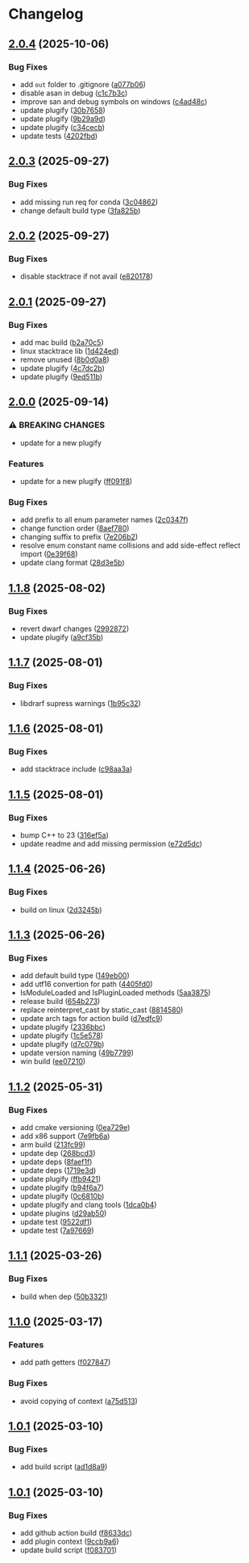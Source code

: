 # Changelog

## [2.0.4](https://github.com/untrustedmodders/plugify-module-golang/compare/v2.0.3...v2.0.4) (2025-10-06)


### Bug Fixes

* add `out` folder to .gitignore ([a077b06](https://github.com/untrustedmodders/plugify-module-golang/commit/a077b063b4b5188642d24a551ee0f04828c74221))
* disable asan in debug ([c1c7b3c](https://github.com/untrustedmodders/plugify-module-golang/commit/c1c7b3cbd2cbce8f308c58fb251ed8d26c548c52))
* improve san and debug symbols on windows ([c4ad48c](https://github.com/untrustedmodders/plugify-module-golang/commit/c4ad48c92ae2644e1f6af58d616351ad27801dc4))
* update plugify ([30b7658](https://github.com/untrustedmodders/plugify-module-golang/commit/30b7658069a354b2cb4c999b162065391bd8fd70))
* update plugify ([9b29a9d](https://github.com/untrustedmodders/plugify-module-golang/commit/9b29a9d58228f5106a209779b32f25b282dba9ed))
* update plugify ([c34cecb](https://github.com/untrustedmodders/plugify-module-golang/commit/c34cecbeaed648b6d1d0cbff34ce67d4a8fe4879))
* update tests ([4202fbd](https://github.com/untrustedmodders/plugify-module-golang/commit/4202fbd971e1baee4f3bc70b2c309e56314f6bb5))

## [2.0.3](https://github.com/untrustedmodders/plugify-module-golang/compare/v2.0.2...v2.0.3) (2025-09-27)


### Bug Fixes

* add missing run req for conda ([3c04862](https://github.com/untrustedmodders/plugify-module-golang/commit/3c048626f69995c98997ca95503d23f00de4c5fb))
* change default build type ([3fa825b](https://github.com/untrustedmodders/plugify-module-golang/commit/3fa825b3cb8a19a57af3c8424dbe8749da96dcb3))

## [2.0.2](https://github.com/untrustedmodders/plugify-module-golang/compare/v2.0.1...v2.0.2) (2025-09-27)


### Bug Fixes

* disable stacktrace if not avail ([e820178](https://github.com/untrustedmodders/plugify-module-golang/commit/e8201789034df738f089743c77d5cddbea84c53b))

## [2.0.1](https://github.com/untrustedmodders/plugify-module-golang/compare/v2.0.0...v2.0.1) (2025-09-27)


### Bug Fixes

* add mac build ([b2a70c5](https://github.com/untrustedmodders/plugify-module-golang/commit/b2a70c514d369d2f2d86ea65b5a3055cee9faad9))
* linux stacktrace lib ([1d424ed](https://github.com/untrustedmodders/plugify-module-golang/commit/1d424ed4e148da0ad413a4d076d4f0188fcbcc6d))
* remove unused ([8b0d0a8](https://github.com/untrustedmodders/plugify-module-golang/commit/8b0d0a895a2e57d1d21d7ce1205bf4548bb1208b))
* update plugify ([4c7dc2b](https://github.com/untrustedmodders/plugify-module-golang/commit/4c7dc2bd5f314ca193469b9646f58f8775ed8c46))
* update plugify ([9ed511b](https://github.com/untrustedmodders/plugify-module-golang/commit/9ed511b70260b88a551a25e4977425289aab6b83))

## [2.0.0](https://github.com/untrustedmodders/plugify-module-golang/compare/v1.1.8...v2.0.0) (2025-09-14)


### ⚠ BREAKING CHANGES

* update for a new plugify

### Features

* update for a new plugify ([ff091f8](https://github.com/untrustedmodders/plugify-module-golang/commit/ff091f801c501407145c6a8d2b1a7c0fee836856))


### Bug Fixes

* add prefix to all enum parameter names ([2c0347f](https://github.com/untrustedmodders/plugify-module-golang/commit/2c0347f688de410e626a9133cf43ec865a50c3c9))
* change function order ([8aef780](https://github.com/untrustedmodders/plugify-module-golang/commit/8aef780253267f158b88bcbd7a46f211770f787c))
* changing suffix to prefix ([7e206b2](https://github.com/untrustedmodders/plugify-module-golang/commit/7e206b2153e5bf0e043baac390a2d90271561692))
* resolve enum constant name collisions and add side-effect reflect import ([0e39f68](https://github.com/untrustedmodders/plugify-module-golang/commit/0e39f684b65d3b573a48d745202faa2c208190eb))
* update clang format ([28d3e5b](https://github.com/untrustedmodders/plugify-module-golang/commit/28d3e5b97560ef4fb78465f0b6454a8a1783a966))

## [1.1.8](https://github.com/untrustedmodders/plugify-module-golang/compare/v1.1.7...v1.1.8) (2025-08-02)


### Bug Fixes

* revert dwarf changes ([2992872](https://github.com/untrustedmodders/plugify-module-golang/commit/2992872d2a8a6e747061273dfd317dc832967320))
* update plugify ([a9cf35b](https://github.com/untrustedmodders/plugify-module-golang/commit/a9cf35b2c145fdbc8cf4d7f38dfad9caf89b6eb4))

## [1.1.7](https://github.com/untrustedmodders/plugify-module-golang/compare/v1.1.6...v1.1.7) (2025-08-01)


### Bug Fixes

* libdrarf supress warnings ([1b95c32](https://github.com/untrustedmodders/plugify-module-golang/commit/1b95c32c416ed3927642351b7bfa120c14466fa0))

## [1.1.6](https://github.com/untrustedmodders/plugify-module-golang/compare/v1.1.5...v1.1.6) (2025-08-01)


### Bug Fixes

* add stacktrace include ([c98aa3a](https://github.com/untrustedmodders/plugify-module-golang/commit/c98aa3a0f27e733c1513521cb45198f807a6d4bd))

## [1.1.5](https://github.com/untrustedmodders/plugify-module-golang/compare/v1.1.4...v1.1.5) (2025-08-01)


### Bug Fixes

* bump C++ to 23 ([316ef5a](https://github.com/untrustedmodders/plugify-module-golang/commit/316ef5a552baa623bf0e636c7d9ec847dcd04923))
* update readme and add missing permission ([e72d5dc](https://github.com/untrustedmodders/plugify-module-golang/commit/e72d5dcb47e54853975445052fe5820a472e4ba7))

## [1.1.4](https://github.com/untrustedmodders/plugify-module-golang/compare/v1.1.3...v1.1.4) (2025-06-26)


### Bug Fixes

* build on linux ([2d3245b](https://github.com/untrustedmodders/plugify-module-golang/commit/2d3245bc890836f3a65059891bddf0b8c3e0336d))

## [1.1.3](https://github.com/untrustedmodders/plugify-module-golang/compare/v1.1.2...v1.1.3) (2025-06-26)


### Bug Fixes

* add default build type ([149eb00](https://github.com/untrustedmodders/plugify-module-golang/commit/149eb000d0cfff4e3de4da32f9eafccdde342210))
* add utf16 convertion for path ([4405fd0](https://github.com/untrustedmodders/plugify-module-golang/commit/4405fd070904ea493cc7ed503134244794cf2d9e))
* IsModuleLoaded and IsPluginLoaded methods ([5aa3875](https://github.com/untrustedmodders/plugify-module-golang/commit/5aa3875e794d8412a641817bd0fb42617c5fa81c))
* release build ([654b273](https://github.com/untrustedmodders/plugify-module-golang/commit/654b2732b87eabbafa64cce1b4ee9442725bf995))
* replace reinterpret_cast by static_cast ([8814580](https://github.com/untrustedmodders/plugify-module-golang/commit/88145802d87ee5892d1063cd53fca4fce676445a))
* update arch tags for action build ([d7edfc9](https://github.com/untrustedmodders/plugify-module-golang/commit/d7edfc98c2fb88a67a1d3c5f01239d9f16c3649e))
* update plugify ([2336bbc](https://github.com/untrustedmodders/plugify-module-golang/commit/2336bbc0b8447b5338ab8f35268965a98f69e5e1))
* update plugify ([1c5e578](https://github.com/untrustedmodders/plugify-module-golang/commit/1c5e5780d211b3bf9a585cc715f2f183530f9d4f))
* update plugify ([d7c079b](https://github.com/untrustedmodders/plugify-module-golang/commit/d7c079b33f5c7ec023449fd2f595f193c6663331))
* update version naming ([49b7799](https://github.com/untrustedmodders/plugify-module-golang/commit/49b77990725c1617efbd1fd40147f9d1e7c18438))
* win build ([ee07210](https://github.com/untrustedmodders/plugify-module-golang/commit/ee072101ec4f829d001f84de3587f025eab98e12))

## [1.1.2](https://github.com/untrustedmodders/plugify-module-golang/compare/v1.1.1...v1.1.2) (2025-05-31)


### Bug Fixes

* add cmake versioning ([0ea729e](https://github.com/untrustedmodders/plugify-module-golang/commit/0ea729e17d78b012ad53287739d16f3daba8fb4a))
* add x86 support ([7e9fb6a](https://github.com/untrustedmodders/plugify-module-golang/commit/7e9fb6a6c6f908eb0109374744b9eb2357ede74d))
* arm build ([213fc99](https://github.com/untrustedmodders/plugify-module-golang/commit/213fc99cae8d684cfde7c3f3b3604e2d5fca9311))
* update dep ([268bcd3](https://github.com/untrustedmodders/plugify-module-golang/commit/268bcd3a5cb9612a5498aa37f41745f9daee6839))
* update deps ([8faef1f](https://github.com/untrustedmodders/plugify-module-golang/commit/8faef1f84958f2bf4c1863f607eed9a6677a582d))
* update deps ([1719e3d](https://github.com/untrustedmodders/plugify-module-golang/commit/1719e3d93de68321431fad7a31255b8f318f2938))
* update plugify ([ffb9421](https://github.com/untrustedmodders/plugify-module-golang/commit/ffb9421cbb9693a757af3c94fb05a673c8471cd0))
* update plugify ([b94f6a7](https://github.com/untrustedmodders/plugify-module-golang/commit/b94f6a780800b6f6e93cde3ea802212e3387092b))
* update plugify ([0c6810b](https://github.com/untrustedmodders/plugify-module-golang/commit/0c6810bf0c543c4d603bbc46d35f1e646f17e869))
* update plugify and clang tools ([1dca0b4](https://github.com/untrustedmodders/plugify-module-golang/commit/1dca0b4866512a610404f0fbc4fc1aec861e64fc))
* update plugins ([d29ab50](https://github.com/untrustedmodders/plugify-module-golang/commit/d29ab50780d9a8b179d72da12b041ffd72285af5))
* update test ([9522df1](https://github.com/untrustedmodders/plugify-module-golang/commit/9522df1603ab4cda0233a7865aa1465b42531416))
* update test ([7a97669](https://github.com/untrustedmodders/plugify-module-golang/commit/7a97669b37254df2b16c61713518880561c0f3dc))

## [1.1.1](https://github.com/untrustedmodders/plugify-module-golang/compare/v1.1.0...v1.1.1) (2025-03-26)


### Bug Fixes

* build when dep ([50b3321](https://github.com/untrustedmodders/plugify-module-golang/commit/50b3321e18e4f0f1c874eb1cf9c402efa66edad8))

## [1.1.0](https://github.com/untrustedmodders/plugify-module-golang/compare/v1.0.1...v1.1.0) (2025-03-17)


### Features

* add path getters ([f027847](https://github.com/untrustedmodders/plugify-module-golang/commit/f027847c026f037c15d8aec0df5a66b1e290eeb1))


### Bug Fixes

* avoid copying of context ([a75d513](https://github.com/untrustedmodders/plugify-module-golang/commit/a75d513244c92663468803d98e737d51182a1ce5))

## [1.0.1](https://github.com/untrustedmodders/plugify-module-golang/compare/v1.0.0...v1.0.1) (2025-03-10)


### Bug Fixes

* add build script ([ad1d8a9](https://github.com/untrustedmodders/plugify-module-golang/commit/ad1d8a983fa934572165730394befa94887a55f0))

## [1.0.1](https://github.com/untrustedmodders/plugify-module-golang/compare/v1.0.0...v1.0.1) (2025-03-10)


### Bug Fixes

* add github action build ([f8633dc](https://github.com/untrustedmodders/plugify-module-golang/commit/f8633dcf00ab588c93c400548c1ac65224d81cb9))
* add plugin context ([9ccb9a6](https://github.com/untrustedmodders/plugify-module-golang/commit/9ccb9a63528a4bd778129646e63fadabc5f1e3aa))
* update build script ([f083701](https://github.com/untrustedmodders/plugify-module-golang/commit/f083701c63097112e8a431dba8e4bf955ee141a2))
